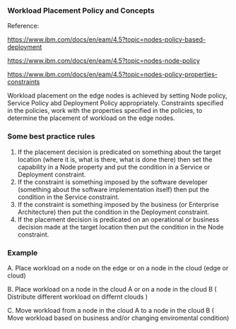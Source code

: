 ### Workload Placement Policy and Concepts

Reference: 

https://www.ibm.com/docs/en/eam/4.5?topic=nodes-policy-based-deployment

https://www.ibm.com/docs/en/eam/4.5?topic=nodes-node-policy

https://www.ibm.com/docs/en/eam/4.5?topic=nodes-policy-properties-constraints

Workload placement on the edge nodes is achieved by setting Node policy, Service Policy abd Deployment Policy appropriately. 
Constraints specified in the policies, work with the properties specified in the policies, to determine the placement of workload on the edge nodes.

### Some best practice rules

1. If the placement decision is predicated on something about the target location (where it is, what is there, what is done there) then set the capability in a Node property and put the condition in a Service or Deployment constraint.
2. If the constraint is something imposed by the software developer (something about the software implementation itself) then put the condition in the Service constraint.
3. If the constraint is something imposed by the business (or Enterprise Architecture) then put the condition in the Deployment constraint.
4. If the placement decision is predicated on an operational or business decision made at the target location then put the condition in the Node constraint.

### Example

A. Place workload on a node on the edge or on a node in the cloud (edge or cloud)
  
B. Place workload on a node in the cloud A or on a node in the cloud B ( Distribute different workload on differnt clouds )

C. Move workload from a node in the cloud A to a node in the cloud B ( Move workload based on business and/or changing enviromental condition)
